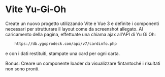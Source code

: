 # Vite Yu-Gi-Oh

Create un nuovo progetto utilizzando Vite e Vue 3 e definite i componenti necessari per strutturare il layout come da screenshot allegato.
Al caricamento della pagina, effettuate una chiama ajax all'API di Yu Gi Oh:

```sh
    https://db.ygoprodeck.com/api/v7/cardinfo.php
```

e con i dati restituiti, stampate una card per ogni carta.

Bonus:
Creare un componente loader da visualizzare fintantoché i risultati non sono pronti.
